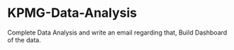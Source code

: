 # KPMG-Data-Analysis
Complete Data Analysis and write an email regarding that, Build Dashboard of the data.
